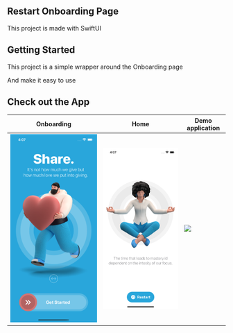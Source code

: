 ## Restart Onboarding Page

This project is made with SwiftUI 

## Getting Started

This project is a simple wrapper around the Onboarding page

And make it easy to use

## Check out the App
| Onboarding | Home | Demo application | 
|-----------|----------------|----------------|
| ![](https://github.com/kelevra9900/onboarding/blob/main/screenshots/1.png) | ![](https://github.com/kelevra9900/onboarding/blob/main/screenshots/2.png)| ![](https://github.com/kelevra9900/onboarding/blob/main/screenshots/2.gif)|